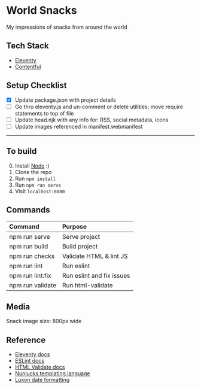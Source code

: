 # World Snacks

My impressions of snacks from around the world

## Tech Stack

* [Eleventy](https://www.11ty.dev/)
* [Contentful](https://www.contentful.com/)

## Setup Checklist

* [x] Update package.json with project details
* [ ] Go thru eleventy.js and un-comment or delete utilities; move require statements to top of file
* [ ] Update head.njk with any info for: RSS, social metadata, icons
* [ ] Update images referenced in manifest.webmanifest

-------------------------------------------------------------

## To build

0. Install [Node](https://nodejs.org/) :)
1. Clone the repo
2. Run `npm install`
3. Run `npm run serve`
4. Visit `localhost:8080`

## Commands

| Command                    | Purpose                      |
| :------------------------- | :--------------------------- |
| npm run serve              | Serve project                |
| npm run build              | Build project                |
| npm run checks             | Validate HTML & lint JS      |
| npm run lint               | Run eslint                   |
| npm run lint:fix           | Run eslint and fix issues    |
| npm run validate           | Run html-validate            |

## Media

Snack image size: 800px wide

## Reference

* [Eleventy docs](https://www.11ty.dev/docs/)
* [ESLint docs](https://eslint.org/)
* [HTML Validate docs](https://html-validate.org/)
* [Nunjucks templating language](https://mozilla.github.io/nunjucks/templating.html)
* [Luxon date formatting](https://moment.github.io/luxon/docs/manual/formatting.html)